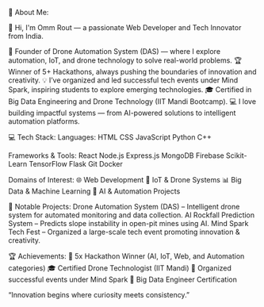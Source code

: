 💫 About Me:

👋 Hi, I'm Omm Rout — a passionate Web Developer and Tech Innovator from India.

🚀 Founder of Drone Automation System (DAS) — where I explore automation, IoT, and drone technology to solve real-world problems.
🏆 Winner of 5+ Hackathons, always pushing the boundaries of innovation and creativity.
💡 I’ve organized and led successful tech events under Mind Spark, inspiring students to explore emerging technologies.
🎓 Certified in Big Data Engineering and Drone Technology (IIT Mandi Bootcamp).
💻 I love building impactful systems — from AI-powered solutions to intelligent automation platforms.


💻 Tech Stack:
Languages:
HTML CSS JavaScript Python C++

Frameworks & Tools:
React Node.js Express.js MongoDB Firebase
Scikit-Learn TensorFlow Flask Git Docker


Domains of Interest:
🌐 Web Development
🤖 IoT & Drone Systems
📊 Big Data & Machine Learning
🧠 AI & Automation Projects


🚀 Notable Projects:
Drone Automation System (DAS) – Intelligent drone system for automated monitoring and data collection.
AI Rockfall Prediction System – Predicts slope instability in open-pit mines using AI.
Mind Spark Tech Fest – Organized a large-scale tech event promoting innovation & creativity.


🏆 Achievements:
🥇 5x Hackathon Winner (AI, IoT, Web, and Automation categories)
🎓 Certified Drone Technologist (IIT Mandi)
💼 Organized successful events under Mind Spark
📜 Big Data Engineer Certification

“Innovation begins where curiosity meets consistency.”
